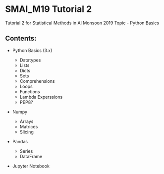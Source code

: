 # SMAI_M19 Tutorial 2
Tutorial 2 for Statistical Methods in AI Monsoon 2019
Topic - Python Basics

## Contents:
- Python Basics (3.x)
    - Datatypes
    - Lists
    - Dicts
    - Sets
    - Comprehensions
    - Loops
    - Functions
    - Lambda Experssions
    - PEP8?

- Numpy
    - Arrays
    - Matrices
    - Slicing


- Pandas
    - Series
    - DataFrame

- Jupyter Notebook